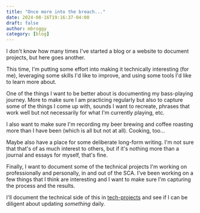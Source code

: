```yaml
---
title: "Once more into the breach..."
date: 2024-08-16T19:16:37-04:00
draft: false
author: mbroggy
category: [blog]
---
```


I don't know how many times I've started a blog or a website to document projects, but here goes another.

<!--more-->

This time, I'm putting some effort into making it technically interesting (for me), leveraging some skills I'd like to improve, and using some tools I'd like to learn more about.

One of the things I want to be better about is documenting my bass-playing journey.  More to make sure I am practicing regularly but also to capture some of the things I come up with, sounds I want to recreate, phrases that work well but not necessarily for what I'm currently playing, etc.

I also want to make sure I'm recording my beer brewing and coffee roasting more than I have been (which is all but not at all).  Cooking, too...

Maybe also have a place for some deliberate long-form writing.  I'm not sure that that's of as much interest to others, but if it's nothing more than a journal and essays for myself, that's fine.

Finally, I want to document some of the technical projects I'm working on professionally and personally, in and out of the SCA.  I've been working on a few things that I think are interesting and I want to make sure I'm capturing the process and the results.

I'll document the technical side of this in [tech-projects](/categories/tech-projects) and see if I can be diligent about updating *something* daily.
